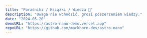 ```yaml
---
title: "Poradniki / Książki / Wiedza 🧠"
description: "Uwaga nie wchodzić, grozi poszerzeniem wiedzy."
date: "2024-05-20"
demoURL: "https://astro-nano-demo.vercel.app"
repoURL: "https://github.com/markhorn-dev/astro-nano"
---
```



